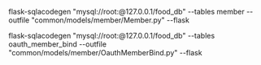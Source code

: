 flask-sqlacodegen "mysql://root:@127.0.0.1/food_db" --tables member --outfile "common/models/member/Member.py" --flask

flask-sqlacodegen "mysql://root:@127.0.0.1/food_db" --tables oauth_member_bind --outfile "common/models/member/OauthMemberBind.py" --flask